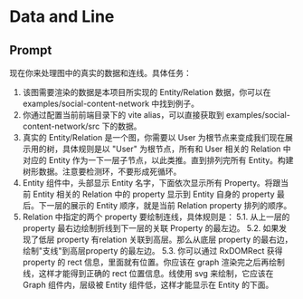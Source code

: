 # Data and Line

## Prompt
现在你来处理图中的真实的数据和连线。具体任务：
1. 该图需要渲染的数据是本项目所实现的 Entity/Relation 数据，你可以在 examples/social-content-network 中找到例子。
2. 你通过配置当前前端目录下的 vite alias，可以直接获取到 examples/social-content-network/src 下的数据。
3. 真实的 Entity/Relation 是一个图，你需要以 User 为根节点来变成我们现在展示用的树，具体规则是以 "User" 为根节点，所有和 User 相关的 Relation 中对应的 Entity 作为一下一层子节点，以此类推。直到排列完所有 Entity。构建树形数据。注意要检测环，不要形成死循环。
4. Entity 组件中，头部显示 Entity 名字，下面依次显示所有 Property。将跟当前 Entity 相关的 Relation 中的 property 显示到 Entity 自身的 property 最后。下一层的展示的 Entity 顺序，就是当前 Relation property 排列的顺序。
5. Relation 中指定的两个 property 要绘制连线，具体规则是：
  5.1. 从上一层的 property 最右边绘制折线到下一层的关联 Property 的最左边。
  5.2. 如果发现了低层 property 有relation 关联到高层。那么从底层 property 的最右边，绘制"支线"到高层property 的最左边。
  5.3. 你可以通过 RxDOMRect 获得 property 的 rect 信息，里面就有位置。你应该在 graph 渲染完之后再绘制线，这样才能得到正确的 rect 位置信息。线使用 svg 来绘制，它应该在 Graph 组件内，层级被 Entity 组件低，这样才能显示在 Entity 的下面。


